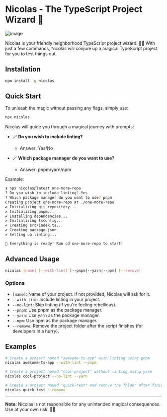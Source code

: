 # Nicolas - The TypeScript Project Wizard 🚀

![image](https://github.com/NicolasLopes7/nicolas/assets/57234795/dc62a117-bc1a-427b-b8b3-4bf2f1c1974f)

Nicolas is your friendly neighborhood TypeScript project wizard! 🧙‍♂️ With just a few commands, Nicolas will conjure up a magical TypeScript project for you to test things out.

## Installation

```bash
npm install -g nicolas
```

## Quick Start

To unleash the magic without passing any flags, simply use:

```bash
npx nicolas
```

Nicolas will guide you through a magical journey with prompts:

- 🪄 **Do you wish to include linting?**
  - Answer: Yes/No

- 🪄 **Which package manager do you want to use?**
  - Answer: pnpm/yarn/npm

Example:

```bash
❯ npx nicolas@latest one-more-repo
? Do you wish to include linting? Yes
? Which package manager do you want to use? pnpm
Creating project one-more-repo at ./one-more-repo
✔ Initializing git repository...
✔ Initializing pnpm...
✔ Installing dependencies...
✔ Initializing tsconfig...
✔ Creating src/index.ts...
✔ Creating package.json
✔ Setting up linting...

🎉 Everything is ready! Run cd one-more-repo to start!

```

## Advanced Usage

```bash
nicolas [name] [--with-lint] [--pnpm|--yarn|--npm] [--remove]
```

### Options

- `[name]`: Name of your project. If not provided, Nicolas will ask for it.
- `--with-lint`: Include linting in your project.
- `--no-lint`: Skip linting (if you're feeling rebellious).
- `--pnpm`: Use pnpm as the package manager.
- `--yarn`: Use yarn as the package manager.
- `--npm`: Use npm as the package manager.
- `--remove`: Remove the project folder after the script finishes (for developers in a hurry).

## Examples

```bash
# Create a project named "awesome-ts-app" with linting using pnpm
nicolas awesome-ts-app --with-lint --pnpm

# Create a project named "cool-project" without linting using yarn
nicolas cool-project --no-lint --yarn

# Create a project named "quick-test" and remove the folder after finishing
nicolas quick-test --remove
```

---

**Note:** Nicolas is not responsible for any unintended magical consequences. Use at your own risk! 🧙‍♂️
